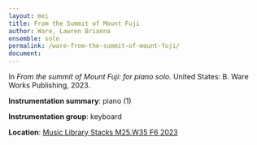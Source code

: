 ```yaml
---
layout: mei
title: From the Summit of Mount Fuji 
author: Ware, Lawren Brianna
ensemble: solo
permalink: /ware-from-the-summit-of-mount-fuji/
document: 
---
```


In *From the summit of Mount Fuji: for piano solo.* United States: B. Ware Works Publishing, 2023.

**Instrumentation summary**: piano (1)

**Instrumentation group**: keyboard

**Location**: <a href="https://tufts.primo.exlibrisgroup.com/permalink/01TUN_INST/1kc9gia/alma991018931678703851" target="_blank">Music Library Stacks M25.W35 F6 2023</a>